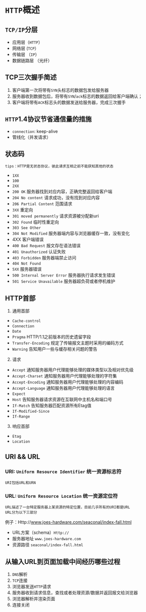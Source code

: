 # `HTTP`概述
## `TCP/IP`分层
* 应用层（`HTTP`）
* 网络层 (`TCP`）
* 传输层 （`IP`）
* 数据链路层 （光纤）

## TCP三次握手简述
1. 客户端第一次将带有`SYN`头标志的数据包发给服务器
2. 服务器收到数据包后，将带有`SYN`/`ack`标志的数据返回给客户端确认；
3. 客户端将带有`ACK`标志头的数据发送给服务器，完成三次握手

## `HTTP`1.4协议节省通信量的措施
* `connection`: keep-alive
* 管线化（并发请求）


## 状态码
    tips：HTTP是无状态协议，彼此请求互相之前不能获知其他的状态
* `1XX`
 * `100`
* `2XX`
 * `200 OK`  服务器找到对应内容，正确完整返回给客户端
 * `204 No content` 请求成功，没有找到对应内容
 * `206 Partial Content` 范围请求
* `3XX` 重定向
 * `301 moved permanently` 请求资源被分配新uri
 * `302 Found` 临时性重定向
 * `303 See Other`
 * `304 Not Modified` 服务器端内容与浏览器缓存一致，没有变化
* 4XX 客户端错误
 * `400 Bad Request` 报文存在语法错误
 * `401 Unauthorized` 认证失败
 * `403 Forbidden` 服务器端禁止访问
 * `404 Not Found`
* `5XX` 服务器错误
 * `500 Internal Server Error` 服务器执行请求发生错误
 * `501 Service Unavailable` 服务器超负荷或者停机维护

## HTTP首部
1. 通用首部
 * `Cache-control` 
 * `Connection`
 * `Date`
 * `Pragma` HTTP/1.1之前版本的历史遗留字段
 * `Transfer-Encoding` 规定了传输报文主题时采用的编码方式
 * `Warning` 告知用户一些与缓存相关问题的警告
2. 请求
 * `Accept` 通知服务器用户代理能够处理的媒体类型以及相对优先级
 * `Accept-Charset` 通知服务器用户代理能够处理的字符集
 * `Accept-Encoding` 通知服务器用户代理能够处理的内容编码
 * `Accept-Language` 通知服务器用户代理能够处理的语言
 * `Expect`
 * `Host` 告知服务器请求资源在互联网中主机名和端口号
 * `If-Match` 告知服务器匹配资源所有Etag值
 * `If-Modified-Since`
 * `If-Range`
3. 响应首部
 * `Etag`
 * `Location`

## URI && URL
### URI: `Uniform Resource Identifier` 统一资源标志符
    URI包括URL和URN
### URL: `Uniform Resource Location` 统一资源定位符
    URL描述了一台特定服务器上某资源的特定位置，目前几乎所有的URI都是URL
    URL分为以下三部分
例子：Http://www.joes-hardware.com/seaconal/index-fall.html
 * URL方案（schema）`Http://`
 * 服务器地址  `www.joes-hardware.com`
 * 资源路径  `seaconal/index-fall.html`

## 从输入URL到页面加载中间经历哪些过程
1. `DNS`解析
2. `TCP`连接
3. 浏览器发送`HTTP`请求
4. 服务器收到请求信息，查找或者处理资源/数据并返回报文给浏览器
5. 浏览器解析并渲染页面
6. 连接关闭
